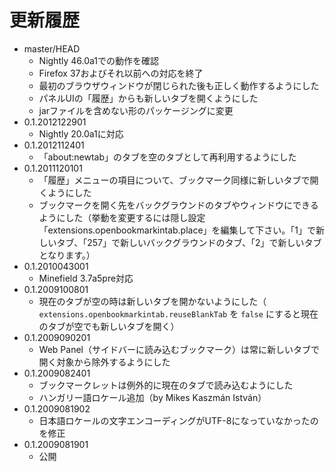 # 更新履歴

 - master/HEAD
   * Nightly 46.0a1での動作を確認
   * Firefox 37およびそれ以前への対応を終了
   * 最初のブラウザウィンドウが閉じられた後も正しく動作するようにした
   * パネルUIの「履歴」からも新しいタブを開くようにした
   * jarファイルを含めない形のパッケージングに変更
 - 0.1.2012122901
   * Nightly 20.0a1に対応
 - 0.1.2012112401
   * 「about:newtab」のタブを空のタブとして再利用するようにした
 - 0.1.2011120101
   * 「履歴」メニューの項目について、ブックマーク同様に新しいタブで開くようにした
   * ブックマークを開く先をバックグラウンドのタブやウィンドウにできるようにした（挙動を変更するには隠し設定「extensions.openbookmarkintab.place」を編集して下さい。「1」で新しいタブ、「257」で新しいバックグラウンドのタブ、「2」で新しいタブとなります。）
 - 0.1.2010043001
   * Minefield 3.7a5pre対応
 - 0.1.2009100801
   * 現在のタブが空の時は新しいタブを開かないようにした（ `extensions.openbookmarkintab.reuseBlankTab` を `false` にすると現在のタブが空でも新しいタブを開く）
 - 0.1.2009090201
   * Web Panel（サイドバーに読み込むブックマーク）は常に新しいタブで開く対象から除外するようにした
 - 0.1.2009082401
   * ブックマークレットは例外的に現在のタブで読み込むようにした
   * ハンガリー語ロケール追加（by Mikes Kaszmán István）
 - 0.1.2009081902
   * 日本語ロケールの文字エンコーディングがUTF-8になっていなかったのを修正
 - 0.1.2009081901
   * 公開
